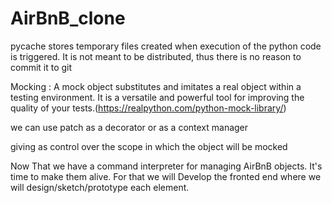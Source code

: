 # AirBnB_clone

pycache stores temporary files created when execution of the python code is triggered.
It is not meant to be distributed, thus there is no reason to commit it to git

Mocking : 
A mock object substitutes and imitates a real object within a testing environment. It is a versatile and powerful tool for improving the quality of your tests.(https://realpython.com/python-mock-library/)

we can use patch as a decorator or as a context manager 

giving as control over the scope in which the object will be mocked


Now That we have a command interpreter for managing AirBnB objects. It's time to make them alive. For that we will Develop the fronted end where we will design/sketch/prototype each element.
 